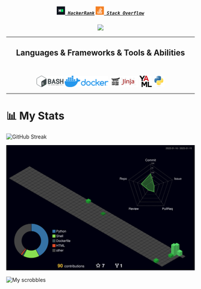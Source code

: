 <h5 align="center">
  <code><a href="https://www.hackerrank.com/HoneyBearTech" title="HackerRank Profile"><img width="22" src="images/hackerrank.png"> HackerRank</a></code>
  <code><a href="https://stackoverflow.com/users/20905415/honeybeartech" title="Stack Overflow Profile"><img width="22" src="images/stackoverflow.svg"> Stack Overflow</a></code>
</h5>

<p align="center">
  <img width="250" src="https://media.giphy.com/media/xTiIzJSKB4l7xTouE8/giphy.gif">
</p>

<!--
**HoneyBearTech/HoneyBearTech** is a ✨ _special_ ✨ repository because its `README.md` (this file) appears on your GitHub profile.

Here are some ideas to get you started:

- 🔭 I’m currently working on ...
- 🌱 I’m currently learning ...
- 👯 I’m looking to collaborate on ...
- 🤔 I’m looking for help with ...
- 💬 Ask me about ...
- 📫 How to reach me: ...
- 😄 Pronouns: ...
- ⚡ Fun fact: ...
-->

<hr>
<h2 align="center">Languages & Frameworks & Tools & Abilities</h2>
<br>
<p align="center">
  <code><img title="Shell" height="30" src="images/bash.svg"></code>
   <code><img title="Docker" height="30" src="images/docker.png"></code>
  <code><img title="Jinja" height="30" src="images/Jinja.svg"></code>
  <code><img title="YAML" height="30" src="images/yaml.svg"></code>
  <code><img title="Python" height="30" src="images/python-original.svg"></code>
</p>
<hr>

# 📊 My Stats

![GitHub Streak](https://github-readme-streak-stats.herokuapp.com/?user=HoneyBearTech&theme=dark&count_private=true&theme=radical)

<!--<img src="https://github-readme-stats.vercel.app/api?username=HoneyBearTech&count_private=true&show_icons=true&include_all_commits=true" />
-->
<img src="https://raw.githubusercontent.com/HoneyBearTech/HoneyBearTech/master/profile-3d-contrib/profile-night-green.svg" />

<!--[![Top Langs](https://github-readme-stats.vercel.app/api/top-langs/?username=HoneyBearTech)](https://github.com/anuraghazra/github-readme-stats)
-->
<!--![](https://steam-stat.vercel.app/api?profileName=The_Casual_Lizard)
-->
![My scrobbles](https://lastfm-recently-played.vercel.app/api?user=drovic26)
